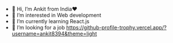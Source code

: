 - 👋 Hi, I’m Ankit from India❤️
- 👀 I’m interested in Web development
- 🌱 I’m currently learning React.js
- 💞️ I’m looking for a job 
https://github-profile-trophy.vercel.app/?username=ankit8394&theme=light
<!---
ankit8394/ankit8394 is a ✨ special ✨ repository because its `README.md` (this file) appears on your GitHub profile.
You can click the Preview link to take a look at your changes.
--->
